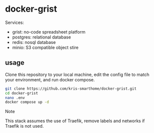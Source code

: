 # docker-grist
Services:

- grist: no-code spreadsheet platform
- postgres: relational database
- redis: nosql database
- minio: S3 compatible object stire

## usage
Clone this repository to your local machine, edit the config file to match your environment, and run docker compose.

```bash
git clone https://github.com/kris-smarthome/docker-grist.git
cd docker-grist
nano .env
docker compose up -d
```

> [!NOTE]
> This stack assumes the use of Traefik, remove labels and networks if Traefik is not used. 
